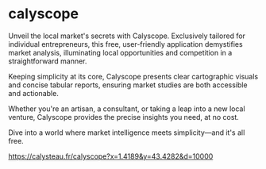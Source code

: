 # calyscope
Unveil the local market's secrets with Calyscope. Exclusively tailored for individual entrepreneurs, this free, user-friendly application demystifies market analysis, illuminating local opportunities and competition in a straightforward manner.

Keeping simplicity at its core, Calyscope presents clear cartographic visuals and concise tabular reports, ensuring market studies are both accessible and actionable.

Whether you're an artisan, a consultant, or taking a leap into a new local venture, Calyscope provides the precise insights you need, at no cost. 

Dive into a world where market intelligence meets simplicity—and it's all free.

https://calysteau.fr/calyscope?x=1.4189&y=43.4282&d=10000
